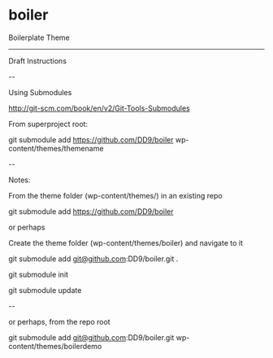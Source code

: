 # boiler
Boilerplate Theme

----
Draft Instructions

--


Using Submodules

http://git-scm.com/book/en/v2/Git-Tools-Submodules

From superproject root: 

git submodule add https://github.com/DD9/boiler wp-content/themes/themename

--

Notes:

From the theme folder (wp-content/themes/) in an existing repo

git submodule add https://github.com/DD9/boiler

or perhaps

Create the theme folder (wp-content/themes/boiler) and navigate to it

git submodule add git@github.com:DD9/boiler.git .

git submodule init

git submodule update 


--

or perhaps, from the repo root

git submodule add git@github.com:DD9/boiler.git wp-content/themes/boilerdemo
